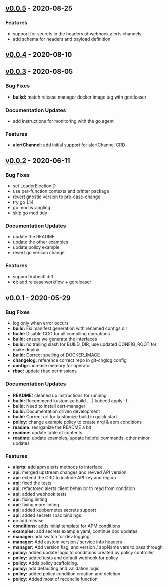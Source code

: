 <a name="v0.0.5"></a>
## [v0.0.5] - 2020-08-25
### Features
- support for secrets in the headers of webhook alerts channels
- add schema for headers and payload definition

<a name="v0.0.4"></a>
## [v0.0.4] - 2020-08-10
<a name="v0.0.3"></a>
## [v0.0.3] - 2020-08-05
### Bug Fixes
- **buikd:** match release manager docker image tag with goreleaser

### Documentation Updates
- add instructions for monitoring with the go agent

### Features
- **alertChannel:** add initial support for alertChannel CRD

<a name="v0.0.2"></a>
## [v0.0.2] - 2020-06-11
### Bug Fixes
- set LeaderElectionID
- use per-function contexts and printer package
- revert gnostic version to pre-case-change
- try go 1.14
- go.mod wrangling
- skip go mod tidy

### Documentation Updates
- update the README
- update the other examples
- update policy example
- revert go version change

### Features
- support kubectl diff
- **ci:** add release workflow + goreleaser

<a name="v0.0.1"></a>
## v0.0.1 - 2020-05-29
### Bug Fixes
- log only when error occurs
- **build:** Fix manifest generation with renamed configs dir
- **build:** Disable CGO for all compiling operations
- **build:** ensure we generate the interfaces
- **build:** no trailing slash for BUILD_DIR, use updated CONFIG_ROOT for make deploy
- **build:** Correct spelling of DOCKER_IMAGE
- **changelog:** reference correct repo in git-chglog config
- **config:** increase memory for operator
- **rbac:** update rbac permissions

### Documentation Updates
- **README:** cleaned up instructions for running
- **build:** Recommend kustomize build ... | kubectl apply -f -
- **build:** Need to install cert-manager
- **build:** Documentation driven development
- **build:** Correct url for kustomize build in quick start
- **policy:** change example policy to create nrql & apm conditions
- **readme:** reorganize the README a bit
- **readme:** update table of contents
- **readme:** update examples, update helpful commands, other minor updates

### Features
- **alerts:** add apm alerts methods to interface
- **api:** merged upstream changes and revved API version
- **api:** extend the CRD to include API key and region
- **api:** fixed the tests
- **api:** refactored alerts client behavior to read from condition
- **api:** added webhook tests
- **api:** fixing linting
- **api:** fixing more linting
- **api:** added kubbernetes secrets support
- **api:** added secrets rbac bindings
- **ci:** add release
- **conditions:** adds initial template for APM conditions
- **examples:** add secrets example yaml, continue doc updates
- **manager:** add switch for dev logging
- **manager:** Add custom version / service info headers
- **manager:** Add version flag, and version / appName vars to pass through
- **policy:** added update logic to conditions created by policy controller
- **policy:** added tests and default webhook for policy
- **policy:** Adds policy scaffolding.
- **policy:** add defaulting and validation logic
- **policy:** added policy condition creation and deletion
- **policy:** Added most of reconcile function

[Unreleased]: https://github.com/newrelic/newrelic-kubernetes-operator/compare/v0.0.5...HEAD
[v0.0.5]: https://github.com/newrelic/newrelic-kubernetes-operator/compare/v0.0.4...v0.0.5
[v0.0.4]: https://github.com/newrelic/newrelic-kubernetes-operator/compare/v0.0.3...v0.0.4
[v0.0.3]: https://github.com/newrelic/newrelic-kubernetes-operator/compare/v0.0.2...v0.0.3
[v0.0.2]: https://github.com/newrelic/newrelic-kubernetes-operator/compare/v0.0.1...v0.0.2
